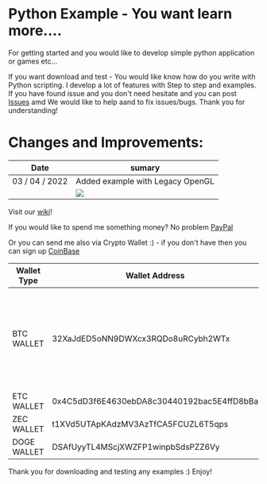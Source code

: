 # Python Example - You want learn more....
For getting started and you would like to develop simple python application or games etc...

If you want download and test - You would like know how do you write with Python scripting. I develop a lot of features with Step to step and examples. If you have found issue and you don't need hesitate and you can post [Issues](https://github.com/DeafMan1983/PythonExamples/issues) amd We would like to help aand to fix issues/bugs. Thank you for understanding!

# Changes and Improvements:

| Date | sumary |
| ---- | ------ |
| 03 / 04 / 2022 | Added example with Legacy OpenGL |
|      | ![](https://i.imgur.com/ZBoNS9Y.png) |

Visit our [wiki](https://github.com/DeafMan1983/PythonExamples/wiki)!

If you would like to spend me something money? No problem 
[PayPal](https://www.paypal.com/pools/c/8HJpPAIlnF.)

Or you can send me also via Crypto Wallet :) - if you don't have then you can sign up [CoinBase](https://www.coinbase.com/join/eckerv_d)

| Wallet Type | Wallet Address | Information | 
| ---------- | ---------------------------------- | ------------------------------------------------------------------------------ |
| BTC WALLET | 32XaJdED5oNN9DWXcx3RQDo8uRCybh2WTx | ( Note if BTC network takes longer then you should use other wallet address below ) | 
| ETC WALLET | 0x4C5dD3f6E4630ebDA8c30440192bac5E4ffD8bBa | 
| ZEC WALLET | t1XVd5UTApKAdzMV3AzTfCA5FCUZL6T5qps | 
| DOGE WALLET | DSAfUyyTL4MScjXWZFP1winpbSdsPZZ6Vy | 

Thank you for downloading and testing any examples :) Enjoy!
